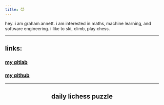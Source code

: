 ```yaml
---
title: 😈
---
```


hey.  i am graham annett.  i am interested in maths, machine learning, and software engineering.  i like to ski, climb, play chess.

--- 
## links:

### [my gitlab](https://gitlab.com/besiktas/)

### [my github](https://github.com/grahamannett/)

---

<h2 align="center"> daily lichess puzzle </h2>

<p align="center">


<script src="https://en.lichess.org/training/embed?theme=grey2&bg=light"></script>
</p>